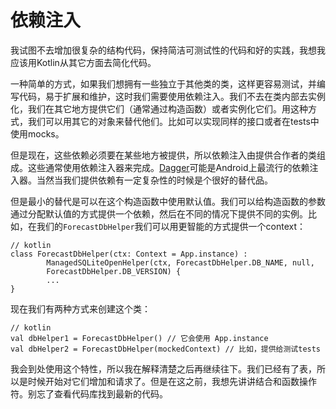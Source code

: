 # 依赖注入

我试图不去增加很复杂的结构代码，保持简洁可测试性的代码和好的实践，我想我应该用Kotlin从其它方面去简化代码。

一种简单的方式，如果我们想拥有一些独立于其他类的类，这样更容易测试，并编写代码，易于扩展和维护，这时我们需要使用依赖注入。我们不去在类内部去实例化，我们在其它地方提供它们（通常通过构造函数）或者实例化它们。用这种方式，我们可以用其它的对象来替代他们。比如可以实现同样的接口或者在tests中使用mocks。

但是现在，这些依赖必须要在某些地方被提供，所以依赖注入由提供合作者的类组成。这些通常使用依赖注入器来完成。[Dagger]( http://square.github.io/dagger/)可能是Android上最流行的依赖注入器。当然当我们提供依赖有一定复杂性的时候是个很好的替代品。

但是最小的替代是可以在这个构造函数中使用默认值。我们可以给构造函数的参数通过分配默认值的方式提供一个依赖，然后在不同的情况下提供不同的实例。比如，在我们的`ForecastDbHelper`我们可以用更智能的方式提供一个context：

```
// kotlin
class ForecastDbHelper(ctx: Context = App.instance) :
        ManagedSQLiteOpenHelper(ctx, ForecastDbHelper.DB_NAME, null,
        ForecastDbHelper.DB_VERSION) {
        ...
}
```

现在我们有两种方式来创建这个类：

```
// kotlin
val dbHelper1 = ForecastDbHelper() // 它会使用 App.instance
val dbHelper2 = ForecastDbHelper(mockedContext) // 比如，提供给测试tests
```

我会到处使用这个特性，所以我在解释清楚之后再继续往下。我们已经有了表，所以是时候开始对它们增加和请求了。但是在这之前，我想先讲讲结合和函数操作符。别忘了查看代码库找到最新的代码。
